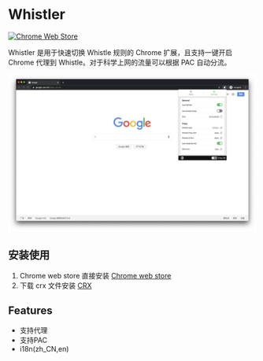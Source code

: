 # Whistler

[![Chrome Web Store](https://img.shields.io/chrome-web-store/v/jkohblcpemjicbcaicciplcddbfiajkf)](https://chrome.google.com/webstore/detail/whistler/jkohblcpemjicbcaicciplcddbfiajkf)


Whistler 是用于快速切换 Whistle 规则的 Chrome 扩展，且支持一键开启 Chrome 代理到 Whistle。对于科学上网的流量可以根据 PAC 自动分流。


![settings](./screenshots/settings.png)


## 安装使用

1. Chrome web store 直接安装
[Chrome web store](https://chrome.google.com/webstore/detail/whistler/jkohblcpemjicbcaicciplcddbfiajkf)
2. 下载 crx 文件安装
[CRX](https://github.com/Quilljou/whistler/releases)


## Features

- 支持代理
- 支持PAC
- i18n(zh_CN,en)
